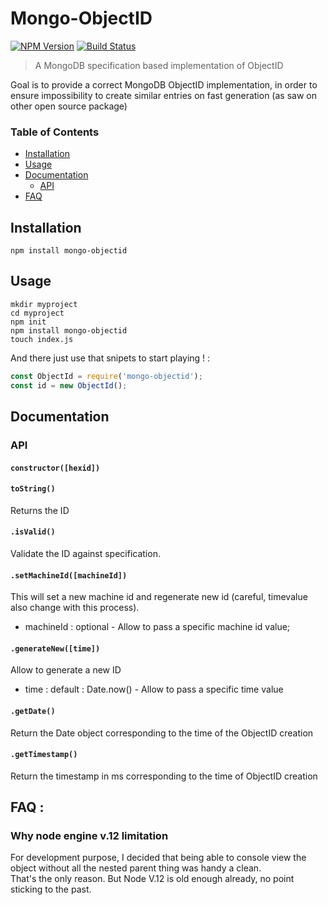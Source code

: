 # Mongo-ObjectID

[![NPM Version](https://img.shields.io/npm/v/mongo-objectid.svg?&style=flat-square)](https://www.npmjs.org/package/mongo-objectid)
[![Build Status](https://api.travis-ci.org/Alex-Werner/mongo-objectid.svg?branch=master)](https://travis-ci.com/Alex-Werner/mongo-objectid)

> A MongoDB specification based implementation of ObjectID

Goal is to provide a correct MongoDB ObjectID implementation, in order to ensure impossibility to create similar entries on fast generation (as saw on other open source package)   
 
### Table of Contents
 - [Installation](#installation)
 - [Usage](#usage)
 - [Documentation](#documentation)
    - [API](#api)
 - [FAQ](#faq)
 
 
## Installation 

`npm install mongo-objectid`

## Usage

```$xslt
mkdir myproject
cd myproject
npm init
npm install mongo-objectid
touch index.js
```


And there just use that snipets to start playing ! : 

```js
const ObjectId = require('mongo-objectid');
const id = new ObjectId();
```

## Documentation 

### API 

#### `constructor([hexid])`

#### `toString()`

Returns the ID

#### `.isValid()`

Validate the ID against specification.

#### `.setMachineId([machineId])`

This will set a new machine id and regenerate new id (careful, timevalue also change with this process).

- machineId : optional - Allow to pass a specific machine id value;

#### `.generateNew([time])`

Allow to generate a new ID

- time : default : Date.now() - Allow to pass a specific time value


#### `.getDate()`

Return the Date object corresponding to the time of the ObjectID creation

#### `.getTimestamp()`

Return the timestamp in ms corresponding to the time of ObjectID creation


## FAQ : 

### Why node engine v.12 limitation

For development purpose, I decided that being able to console view the object without all the nested parent thing was handy a clean.   
That's the only reason. But Node V.12 is old enough already, no point sticking to the past.  
